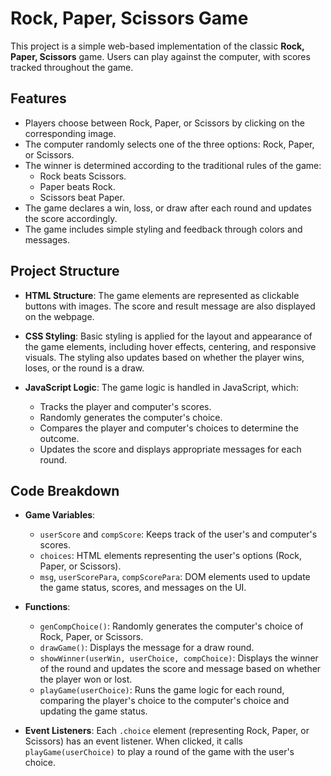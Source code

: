 # Rock, Paper, Scissors Game

This project is a simple web-based implementation of the classic **Rock, Paper, Scissors** game. Users can play against the computer, with scores tracked throughout the game.

## Features

- Players choose between Rock, Paper, or Scissors by clicking on the corresponding image.
- The computer randomly selects one of the three options: Rock, Paper, or Scissors.
- The winner is determined according to the traditional rules of the game:
  - Rock beats Scissors.
  - Paper beats Rock.
  - Scissors beat Paper.
- The game declares a win, loss, or draw after each round and updates the score accordingly.
- The game includes simple styling and feedback through colors and messages.

## Project Structure

- **HTML Structure**: 
  The game elements are represented as clickable buttons with images. The score and result message are also displayed on the webpage.

- **CSS Styling**:
  Basic styling is applied for the layout and appearance of the game elements, including hover effects, centering, and responsive visuals. The styling also updates based on whether the player wins, loses, or the round is a draw.

- **JavaScript Logic**:
  The game logic is handled in JavaScript, which:
  - Tracks the player and computer's scores.
  - Randomly generates the computer's choice.
  - Compares the player and computer's choices to determine the outcome.
  - Updates the score and displays appropriate messages for each round.

## Code Breakdown

- **Game Variables**:
  - `userScore` and `compScore`: Keeps track of the user's and computer's scores.
  - `choices`: HTML elements representing the user's options (Rock, Paper, or Scissors).
  - `msg`, `userScorePara`, `compScorePara`: DOM elements used to update the game status, scores, and messages on the UI.

- **Functions**:
  - `genCompChoice()`: Randomly generates the computer's choice of Rock, Paper, or Scissors.
  - `drawGame()`: Displays the message for a draw round.
  - `showWinner(userWin, userChoice, compChoice)`: Displays the winner of the round and updates the score and message based on whether the player won or lost.
  - `playGame(userChoice)`: Runs the game logic for each round, comparing the player's choice to the computer's choice and updating the game status.

- **Event Listeners**:
  Each `.choice` element (representing Rock, Paper, or Scissors) has an event listener. When clicked, it calls `playGame(userChoice)` to play a round of the game with the user's choice.


